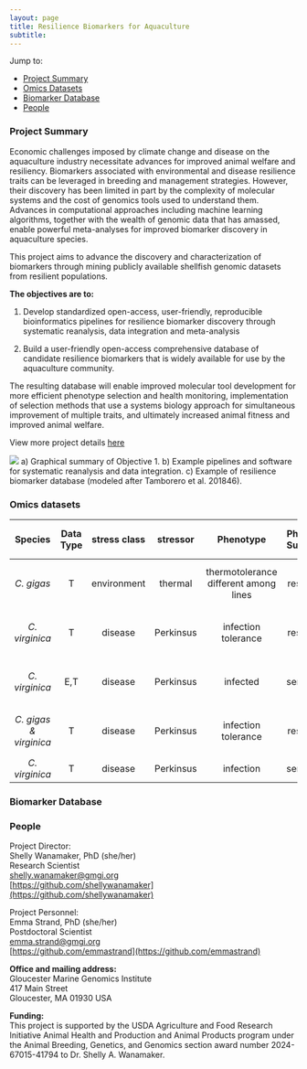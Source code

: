 ```yaml
---
layout: page
title: Resilience Biomarkers for Aquaculture
subtitle:
---
```


Jump to:  
- [Project Summary](#project-summary)
- [Omics Datasets](#omics-datasets)
- [Biomarker Database](#biomarker-database)
- [People](#people)

### Project Summary

Economic challenges imposed by climate change and disease on the aquaculture industry
necessitate advances for improved animal welfare and resiliency. Biomarkers associated with
environmental and disease resilience traits can be leveraged in breeding and management
strategies. However, their discovery has been limited in part by the complexity of molecular
systems and the cost of genomics tools used to understand them. Advances in computational
approaches including machine learning algorithms, together with the wealth of genomic data that
has amassed, enable powerful meta-analyses for improved biomarker discovery in aquaculture
species.

This project aims to advance the discovery and characterization of biomarkers
through mining publicly available shellfish genomic datasets from resilient populations.

**The objectives are to:**

1) Develop standardized open-access, user-friendly, reproducible bioinformatics pipelines for resilience biomarker discovery through systematic reanalysis, data integration and meta-analysis  

2) Build a user-friendly open-access comprehensive database of candidate resilience biomarkers that is widely available for use by the aquaculture community.

The resulting database will enable improved molecular tool development for more efficient
phenotype selection and health monitoring, implementation of selection methods that use a systems biology approach for simultaneous
improvement of multiple traits, and ultimately increased animal fitness and improved animal welfare.

View more project details [here](https://github.com/Resilience-Biomarkers-for-Aquaculture/Resilience-Biomarkers-for-Aquaculture.github.io/blob/master/docs/ProjectSummaryandNarrative.pdf)

![](https://raw.githubusercontent.com/Resilience-Biomarkers-for-Aquaculture/Resilience-Biomarkers-for-Aquaculture.github.io/master/img/fig1.png)
a) Graphical summary of Objective 1. b) Example pipelines and software for systematic reanalysis and data integration. c) Example of resilience biomarker database (modeled after Tamborero et al. 201846).

### Omics datasets
**Species**|**Data Type**|**stress class**|**stressor**|**Phenotype**|**Phenotpe Summary**|**Reference**|**DOI**|**SRA links**|**meta data file**|**counts table**|**DEG data**
:-----:|:-----:|:-----:|:-----:|:-----:|:-----:|:-----:|:-----:|:-----:|:-----:|:-----:|:-----:
_C. gigas_|T|environment|thermal |thermotolerance different among lines|resilience|Ding et al.2020|[https://doi.org/10.1016/j.cbd.2023.101089](https://doi.org/10.1016/j.cbd.2023.101089)|[https://www.ncbi.nlm.nih.gov/biosample?LinkName=bioproject\_biosample\_all&from\_uid=516210](https://www.ncbi.nlm.nih.gov/biosample?LinkName=bioproject\_biosample\_all&from\_uid=516210)| | | 
_C. virginica_|T|disease|Perkinsus|infection tolerance|resilience|Proestou et al. 2023|[https://doi.org/10.3389/fgene.2023.1054558](https://doi.org/10.3389/fgene.2023.1054558)|[https://www.ncbi.nlm.nih.gov/sra?LinkName=bioproject\_sra\_all&from\_uid=894694](https://www.ncbi.nlm.nih.gov/sra?LinkName=bioproject\_sra\_all&from\_uid=894694)| | |
_C. virginica_|E,T|disease|Perkinsus|infected|sensitivity|Johnson et al. 2020|[https://doi.org/10.3389/fmars.2020.00598](https://doi.org/10.3389/fmars.2020.00598)|[https://www.ncbi.nlm.nih.gov/sra?LinkName=bioproject\_sra\_all&from\_uid=604121](https://www.ncbi.nlm.nih.gov/sra?LinkName=bioproject\_sra\_all&from\_uid=604121)| | |
_C. gigas & virginica_|T|disease|Perkinsus|infection tolerance|resilience|Chan et al. 2021|[10.3389/fgene.2021.795706](10.3389/fgene.2021.795706)|[https://www.ncbi.nlm.nih.gov/sra?LinkName=biosample\_sra&from\_uid=11031730](https://www.ncbi.nlm.nih.gov/sra?LinkName=biosample\_sra&from\_uid=11031730)| | |
_C. virginica_|T|disease|Perkinsus|infection |sensitivity|Proestou 2021|[https://doi.org/10.1016/j.aquaculture.2021.736831](https://doi.org/10.1016/j.aquaculture.2021.736831)|[https://www.ncbi.nlm.nih.gov/sra/?term=PRJNA691949](https://www.ncbi.nlm.nih.gov/sra/?term=PRJNA691949)| | |

### Biomarker Database

### People
Project Director:  
Shelly Wanamaker, PhD (she/her)  
Research Scientist  
[shelly.wanamaker@gmgi.org](mailto:shelly.wanamaker@gmgi.org)  
[https://github.com/shellywanamaker](https://github.com/shellywanamaker)

Project Personnel:  
Emma Strand, PhD (she/her)  
Postdoctoral Scientist  
[emma.strand@gmgi.org](mailto:emma.strand@gmgi.org)  
[https://github.com/emmastrand](https://github.com/emmastrand)

 **Office and mailing address:**  
Gloucester Marine Genomics Institute  
417 Main Street  
Gloucester, MA 01930 USA  

**Funding:**  
This project is supported by the USDA Agriculture and Food Research Initiative Animal Health and Production and Animal Products program under the Animal Breeding, Genetics, and Genomics section award number 2024-67015-41794 to Dr. Shelly A. Wanamaker.

